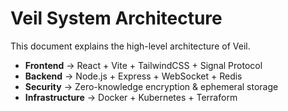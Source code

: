 # Veil System Architecture

This document explains the high-level architecture of Veil.

- **Frontend** → React + Vite + TailwindCSS + Signal Protocol
- **Backend** → Node.js + Express + WebSocket + Redis
- **Security** → Zero-knowledge encryption & ephemeral storage
- **Infrastructure** → Docker + Kubernetes + Terraform
